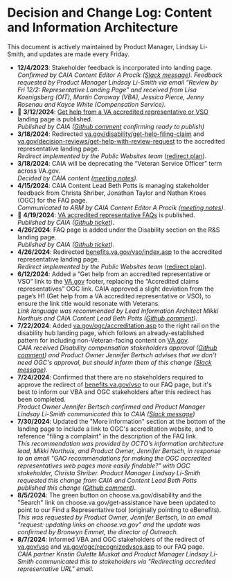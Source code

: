 # Decision and Change Log: Content and Information Architecture

This document is actively maintained by Product Manager, Lindsay Li-Smith, and updates are made every Friday.

- **12/4/2023**: Stakeholder feedback is incorporated into landing page.\
  _Confirmed by CAIA Content Editor A Procik (_[_Slack message_](https://dsva.slack.com/archives/C05L6HSJLHM/p1701698627241959)_). Feedback requested by Product Manager Lindsay Li-Smith via email “Review by Fri 12/2: Representative Landing Page” and received from Lisa Koenigsberg (OIT), Martin Caraway (VBA), Jessica Pierce, Jenny Rosenau and Kayce White (Compensation Service)._
- :tada: **3/12/2024**: [Get help from a VA accredited representative or VSO](https://www.va.gov/get-help-from-accredited-representative/) landing page is published. \
  _Published by CAIA ([Github comment](https://github.com/department-of-veterans-affairs/va.gov-team/issues/67034#issuecomment-1989100865) confirming ready to publish)_
- **3/18/2024**: Redirected [va.gov/disability/get-help-filing-claim](https://www.va.gov/disability/get-help-filing-claim/) and [va.gov/decision-reviews/get-help-with-review-request](https://www.va.gov/decision-reviews/get-help-with-review-request/) to the accredited representative landing page. \
  _Redirect implemented by the Public Websites team_ ([redirect plan](https://dvagov.sharepoint.com/:w:/s/SitewideCAIA/EXzlPiBgEiBKmYFApzlvs2oBxVQhSWag-nxboeMTNRLnNQ?e=I7Rpfu)).
- **3/18/2024**: CAIA will be deprecating the “Veteran Service Officer” term across VA.gov.\
  _Decided by CAIA content ([meeting notes](https://dsva.slack.com/docs/T03FECE8V/F065KP8MRHA?focus_section_id=temp:C:GGKa8a581d429694eecac216dcd5))._
- **4/15/2024**: CAIA Content Lead Beth Potts is managing stakeholder feedback from Christa Shriber, Jonathan Taylor and Nathan Kroes (OGC) for the FAQ page.\
  _Communicated to ARM by CAIA Content Editor A Procik ([meeting notes](https://dsva.slack.com/docs/T03FECE8V/F065KP8MRHA?focus_section_id=temp:C:GGK224fb9850b6f476fa255dc2bb))._
- :tada: **4/19/2024**: [VA accredited representative FAQs](https://www.va.gov/resources/va-accredited-representative-faqs/) is published. \
  _Published by CAIA (_[_Github ticket_](https://github.com/department-of-veterans-affairs/va.gov-team/issues/68394)_)._
- **4/26/2024**: FAQ page is added under the Disability section on the R\&S landing page.\
  _Published by CAIA (_[_Github ticket_](https://github.com/department-of-veterans-affairs/va.gov-team/issues/68394)_)._
- **4/26/2024**: Redirected [benefits.va.gov/vso/index.asp](https://benefits.va.gov/vso/index.asp) to the accredited representative landing page.\
  _Redirect implemented by the Public Websites team_ ([redirect plan](https://dvagov.sharepoint.com/:w:/s/SitewideCAIA/EXzlPiBgEiBKmYFApzlvs2oBxVQhSWag-nxboeMTNRLnNQ?e=I7Rpfu)).
- **6/12/2024**: Added a “Get help from an accredited representative or VSO” link to the [VA.gov](http://VA.gov) footer, replacing the “Accredited claims representatives” OGC link. CAIA approved a slight deviation from the page’s H1 (Get help from a VA accredited representative or VSO), to ensure the link title would resonate with Veterans. \
  _Link language was recommended by Lead Information Architect Mikki Northuis and CAIA Content Lead Beth Potts (_[_Github comment_](https://github.com/department-of-veterans-affairs/va.gov-team/issues/84354#issuecomment-2153486227)_)._
- **7/22/2024**: Added [va.gov/ogc/accreditation.asp](https://www.va.gov/ogc/accreditation.asp) to the right rail on the disability hub landing page, which follows an already-established pattern for including non-Veteran-facing content on [VA.gov](http://VA.gov).\
  _CAIA received Disability compensation stakeholders approval ([Github comment](https://github.com/department-of-veterans-affairs/va.gov-team/issues/65809#issuecomment-2233214580)) and Product Owner Jennifer Bertsch advises that we don't need OGC's approval, but should inform them of this change ([Slack message](https://dsva.slack.com/archives/C05L6HSJLHM/p1721403857190059?thread_ts=1721232811.854969\&cid=C05L6HSJLHM))._
- **7/24/2024**: Confirmed that there are no stakeholders required to approve the redirect of [benefits.va.gov/vso](https://www.benefits.va.gov/vso) to our FAQ page, but it's best to inform our VBA and OGC stakeholders after this redirect has been completed.\
  _Product Owner Jennifer Bertsch confirmed and Product Manager Lindsay Li-Smith communicated this to CAIA ([Slack message](https://dsva.slack.com/archives/C05L6HSJLHM/p1721851542854749?thread_ts=1721760411.524119&cid=C05L6HSJLHM))_
- **7/30/2024**: Updated the "More information" section at the bottom of the landing page to include a link to OGC's accreditation website, and to reference "filing a complaint" in the description of the FAQ link. \
  _This recommendation was provided by OCTO’s information architecture lead, Mikki Northuis, and Product Owner, Jennifer Bertsch, in response to an email "GAO recommendations for making the OGC accredited representatives web pages more easily findable?" with OGC stakeholder, Christa Shriber.  Product Manager Lindsay Li-Smith requested this change from CAIA and Content Lead Beth Potts published this change ([Github comment](https://github.com/department-of-veterans-affairs/va.gov-team/issues/65809#issuecomment-2258929954))._
- **8/5/2024**: The green button on choose.va.gov/disability and the "Search" link on choose.va.gov/get-assistance have been updated to point to our Find a Representative tool (originally pointing to eBenefits). \
  _This was requested by Product Owner, Jennifer Bertsch, in an email "request: updating links on choose.va.gov" and the update was confirmed by Bronwyn Emmet, the director of Outreach._
- **8/7/2024**: Informed VBA and OGC stakeholders of the redirect of [va.gov/vso](https://va.gov/vso/) and [va.gov/ogc/recognizedvsos.asp](https://www.va.gov/ogc/recognizedvsos.asp) to our FAQ page.\
  _CAIA partner Kristin Oulette Muskat and Product Manager Lindsay Li-Smith communicated this to stakeholders via "Redirecting accredited representative URL" email._
